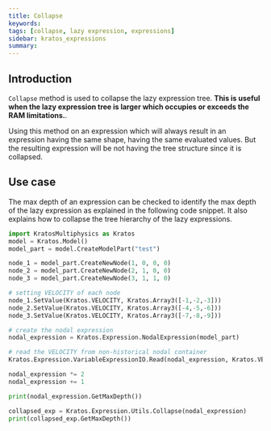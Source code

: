 ```yaml
---
title: Collapse
keywords: 
tags: [collapse, lazy expression, expressions]
sidebar: kratos_expressions
summary: 
---
```


## Introduction
```Collapse``` method is used to collapse the lazy expression tree. **This is useful when the lazy expression tree is larger which occupies or exceeds the RAM
limitations.**.

Using this method on an expression which will always result in an expression having the same shape, having the same evaluated values. But the resulting expression will be not having the tree structure since it is collapsed.

## Use case
The max depth of an expression can be checked to identify the max depth of the lazy expression as explained in the following code snippet. It also explains how to collapse the tree hierarchy of the lazy expressions.
```python
import KratosMultiphysics as Kratos
model = Kratos.Model()
model_part = model.CreateModelPart("test")

node_1 = model_part.CreateNewNode(1, 0, 0, 0)
node_2 = model_part.CreateNewNode(2, 1, 0, 0)
node_3 = model_part.CreateNewNode(3, 1, 1, 0)

# setting VELOCITY of each node
node_1.SetValue(Kratos.VELOCITY, Kratos.Array3([-1,-2,-3]))
node_2.SetValue(Kratos.VELOCITY, Kratos.Array3([-4,-5,-6]))
node_3.SetValue(Kratos.VELOCITY, Kratos.Array3([-7,-8,-9]))

# create the nodal expression
nodal_expression = Kratos.Expression.NodalExpression(model_part)

# read the VELOCITY from non-historical nodal container
Kratos.Expression.VariableExpressionIO.Read(nodal_expression, Kratos.VELOCITY, False)

nodal_expression *= 2
nodal_expression += 1

print(nodal_expression.GetMaxDepth())

collapsed_exp = Kratos.Expression.Utils.Collapse(nodal_expression)
print(collapsed_exp.GetMaxDepth())
```